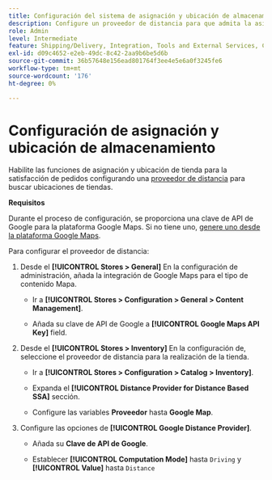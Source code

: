 ```yaml
---
title: Configuración del sistema de asignación y ubicación de almacenamiento
description: Configure un proveedor de distancia para que admita la asignación de ubicación de tienda en la interfaz de usuario de la tienda. Las soluciones Store Fulfillment requieren un proveedor a distancia que habilite la búsqueda en tiendas minoristas y otras capacidades de asignación y programación para el flujo de trabajo de entrega de extremo a extremo.
role: Admin
level: Intermediate
feature: Shipping/Delivery, Integration, Tools and External Services, Configuration
exl-id: d09c4652-e2eb-49dc-8c42-2aa9b6be5d6b
source-git-commit: 36b57648e156ead801764f3ee4e5e6a0f3245fe6
workflow-type: tm+mt
source-wordcount: '176'
ht-degree: 0%

---
```


# Configuración de asignación y ubicación de almacenamiento

Habilite las funciones de asignación y ubicación de tienda para la satisfacción de pedidos configurando una [proveedor de distancia](https://docs.magento.com/user-guide/catalog/inventory-configure-distance-priority.html) para buscar ubicaciones de tiendas.

**Requisitos**

Durante el proceso de configuración, se proporciona una clave de API de Google para la plataforma Google Maps. Si no tiene uno, [genere uno desde la plataforma Google Maps](https://docs.magento.com/user-guide/catalog/inventory-configure-distance-priority.html#configure-google-maps).

Para configurar el proveedor de distancia:

1. Desde el **[!UICONTROL Stores > General]** En la configuración de administración, añada la integración de Google Maps para el tipo de contenido Mapa.

   - Ir a **[!UICONTROL Stores > Configuration  > General > Content Management]**.

   - Añada su clave de API de Google a **[!UICONTROL Google Maps API Key]** field.

1. Desde el **[!UICONTROL Stores > Inventory]** En la configuración de, seleccione el proveedor de distancia para la realización de la tienda.

   - Ir a **[!UICONTROL Stores > Configuration > Catalog > Inventory]**.

   - Expanda el **[!UICONTROL Distance Provider for Distance Based SSA]** sección.

   - Configure las variables **Proveedor** hasta **Google Map**.

1. Configure las opciones de **[!UICONTROL Google Distance Provider]**.

   - Añada su **Clave de API de Google**.

   - Establecer **[!UICONTROL Computation Mode]** hasta `Driving` y **[!UICONTROL Value]** hasta `Distance`
